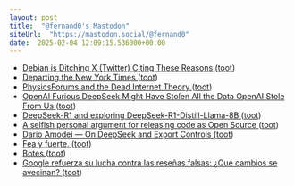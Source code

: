 ```yaml
---
layout: post
title:  "@fernand0's Mastodon"
siteUrl:  "https://mastodon.social/@fernand0"
date:  2025-02-04 12:09:15.536000+00:00
---
```

*  [Debian is Ditching X (Twitter) Citing These Reasons ](https://news.itsfoss.com/debian-logs-off-twitter) ([toot](https://mastodon.social/@fernand0/113945539741685835))
*  [Departing the New York Times ](https://contrarian.substack.com/p/departing-the-new-york-time) ([toot](https://mastodon.social/@fernand0/113945331295085908))
*  [PhysicsForums and the Dead Internet Theory ](https://hallofdreams.org/posts/physicsforums) ([toot](https://mastodon.social/@fernand0/113945078643234961))
*  [OpenAI Furious DeepSeek Might Have Stolen All the Data OpenAI Stole From Us ](https://www.404media.co/openai-furious-deepseek-might-have-stolen-all-the-data-openai-stole-from-us) ([toot](https://mastodon.social/@fernand0/113944861532770159))
*  [DeepSeek-R1 and exploring DeepSeek-R1-Distill-Llama-8B ](https://simonwillison.net/2025/Jan/20/deepseek-r1) ([toot](https://mastodon.social/@fernand0/113943944402616743))
*  [A selfish personal argument for releasing code as Open Source ](https://simonwillison.net/2025/Jan/24/selfish-open-source) ([toot](https://mastodon.social/@fernand0/113943280586929783))
*  [Dario Amodei — On DeepSeek and Export Controls ](https://darioamodei.com/on-deepseek-and-export-control) ([toot](https://mastodon.social/@fernand0/113941460427805743))
*  [Fea y fuerte. ](https://avecesunafoto.wordpress.com/2025/02/03/fea-y-fuerte) ([toot](https://mastodon.social/@fernand0/113941454436652795))
*  [Botes ](https://www.flickr.com/photos/fernand0/54286803035) ([toot](https://mastodon.social/@fernand0/113941207631846658))
*  [Google refuerza su lucha contra las reseñas falsas: ¿Qué cambios se avecinan? ](https://wwwhatsnew.com/2025/01/26/google-refuerza-su-lucha-contra-las-resenas-falsas-que-cambios-se-avecinan) ([toot](https://mastodon.social/@fernand0/113941140122814575))
